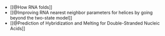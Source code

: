 - [[@How RNA folds]]
- [[@Improving RNA nearest neighbor parameters for helices by going beyond the two-state model]]
- [[@Prediction of Hybridization and Melting for Double-Stranded Nucleic Acids]]